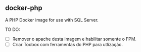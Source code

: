 ## docker-php

A PHP Docker image for use with SQL Server.

TO DO:

- [ ] Remover o apache desta imagem e habilitar somente o FPM.
- [ ] Criar Toobox com ferramentas do PHP para utlização.
